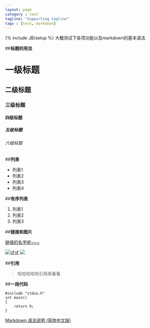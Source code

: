 ```yaml
---
layout: page
category : test
tagline: "Supporting tagline"
tags : [test, markdown]
---
```

{% include JB/setup %}
大概测试下各项功能以及markdown的基本语法

##**标题的用法**

# 一级标题

## 二级标题

### 三级标题

#### 四级标题

##### 五级标题

###### 六级标题

##**列表**

- 列表1
- 列表2
- 列表3
- 列表4

##**有序列表**

1. 列表1
2. 列表2
3. 列表3

##**链接和图片**

[链接的名字呢~~~](http://xiangruix.com/)
 
![试试](http://ww4.sinaimg.cn/mw690/5eaae22bjw1dvjh2ihgpqg.gif)
![](http://xiejun901.qiniudn.com/doubi.gif)

##**引用**

>哈哈哈哈哈引用来看看

##**一段代码**

	#include "stdio.h"
	int main()
	{
		return 0;
	}

[Markdown 语法说明 (简体中文版)](http://wowubuntu.com/markdown/)

